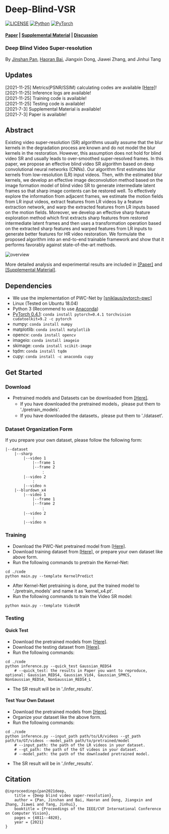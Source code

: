 # Deep-Blind-VSR

[![LICENSE](https://img.shields.io/badge/license-MIT-green)](https://github.com/csbhr/Deep-Blind-VSR/blob/main/LICENSE)
[![Python](https://img.shields.io/badge/python-3.6-blue.svg)](https://www.python.org/)
[![PyTorch](https://img.shields.io/badge/pytorch-0.4.1-%237732a8)](https://pytorch.org/)

#### [Paper](https://openaccess.thecvf.com/content/ICCV2021/papers/Pan_Deep_Blind_Video_Super-Resolution_ICCV_2021_paper.pdf) | [Supplemental Material](https://openaccess.thecvf.com/content/ICCV2021/supplemental/Pan_Deep_Blind_Video_ICCV_2021_supplemental.pdf) | [Discussion](https://github.com/csbhr/Deep-Blind-VSR/issues)
### Deep Blind Video Super-resolution
By [Jinshan Pan](https://jspan.github.io/), [Haoran Bai](https://csbhr.github.io/), Jiangxin Dong, Jiawei Zhang, and Jinhui Tang

## Updates
[2021-11-25] Metrics(PSNR/SSIM) calculating codes are available [[Here]](https://github.com/csbhr/OpenUtility#chapter-calculating-metrics)!  
[2021-11-25] Inference logs are available!  
[2021-11-25] Training code is available!  
[2021-11-25] Testing code is available!  
[2021-7-3] Supplemental Material is available!  
[2021-7-3] Paper is available!  

## Abstract
Existing video super-resolution (SR) algorithms usually assume that the blur kernels in the degradation process are known and do not model the blur kernels in the restoration. However, this assumption does not hold for blind video SR and usually leads to over-smoothed super-resolved frames. In this paper, we propose an effective blind video SR algorithm based on deep convolutional neural networks (CNNs). Our algorithm first estimates blur kernels from low-resolution (LR) input videos. Then, with the estimated blur kernels, we develop an effective image deconvolution method based on the image formation model of blind video SR to generate intermediate latent frames so that sharp image contents can be restored well. To effectively explore the information from adjacent frames, we estimate the motion fields from LR input videos, extract features from LR videos by a feature extraction network, and warp the extracted features from LR inputs based on the motion fields. Moreover, we develop an effective sharp feature exploration method which first extracts sharp features from restored intermediate latent frames and then uses a transformation operation based on the extracted sharp features and warped features from LR inputs to generate better features for HR video restoration. We formulate the proposed algorithm into an end-to-end trainable framework and show that it performs favorably against state-of-the-art methods.  

![overview](https://z3.ax1x.com/2021/11/25/oAhhhn.png)  

More detailed analysis and experimental results are included in [[Paper]](https://openaccess.thecvf.com/content/ICCV2021/papers/Pan_Deep_Blind_Video_Super-Resolution_ICCV_2021_paper.pdf) and [[Supplemental Material]](https://openaccess.thecvf.com/content/ICCV2021/supplemental/Pan_Deep_Blind_Video_ICCV_2021_supplemental.pdf).

## Dependencies

- We use the implementation of PWC-Net by [[sniklaus/pytorch-pwc]](https://github.com/sniklaus/pytorch-pwc)
- Linux (Tested on Ubuntu 18.04)
- Python 3 (Recommend to use [Anaconda](https://www.anaconda.com/download/#linux))
- [PyTorch 0.4.1](https://pytorch.org/): `conda install pytorch=0.4.1 torchvision cudatoolkit=9.2 -c pytorch`
- numpy: `conda install numpy`
- matplotlib: `conda install matplotlib`
- opencv: `conda install opencv`
- imageio: `conda install imageio`
- skimage: `conda install scikit-image`
- tqdm: `conda install tqdm`
- cupy: `conda install -c anaconda cupy`

## Get Started

### Download
- Pretrained models and Datasets can be downloaded from [[Here]](https://drive.google.com/drive/folders/1y_MGM6YwBZjvkhHlA0OxIFsOL_s5iSRn?usp=sharing).
	- If you have downloaded the pretrained models，please put them to './pretrain_models'.
	- If you have downloaded the datasets，please put them to './dataset'.

### Dataset Organization Form
If you prepare your own dataset, please follow the following form:
```
|--dataset  
    |--sharp  
        |--video 1
            |--frame 1
            |--frame 2
                ：  
        |--video 2
            :
        |--video n
    |--blurdown_x4
        |--video 1
            |--frame 1
            |--frame 2
                ：  
        |--video 2
        	:
        |--video n
```

### Training
- Download the PWC-Net pretrained model from [[Here]](https://drive.google.com/drive/folders/1y_MGM6YwBZjvkhHlA0OxIFsOL_s5iSRn?usp=sharing).
- Download training dataset from [[Here]](https://seungjunnah.github.io/Datasets/reds.html), or prepare your own dataset like above form.
- Run the following commands to pretrain the Kernel-Net:
```
cd ./code
python main.py --template KernelPredict
```
- After Kernel-Net pretraining is done, put the trained model to './pretrain_models' and name it as 'kernel_x4.pt'.
- Run the following commands to train the Video SR model:
```
python main.py --template VideoSR
```

### Testing

#### Quick Test
- Download the pretrained models from [[Here]](https://drive.google.com/drive/folders/1y_MGM6YwBZjvkhHlA0OxIFsOL_s5iSRn?usp=sharing).
- Download the testing dataset from [[Here]](https://drive.google.com/drive/folders/1y_MGM6YwBZjvkhHlA0OxIFsOL_s5iSRn?usp=sharing).
- Run the following commands:
```
cd ./code
python inference.py --quick_test Gaussian_REDS4
	# --quick_test: the results in Paper you want to reproduce, optional: Gaussian_REDS4, Gaussian_Vid4, Gaussian_SPMCS, NonGaussian_REDS4, NonGaussian_REDS4_L
```
- The SR result will be in './infer_results'.

#### Test Your Own Dataset
- Download the pretrained models from [[Here]](https://drive.google.com/drive/folders/1y_MGM6YwBZjvkhHlA0OxIFsOL_s5iSRn?usp=sharing).
- Organize your dataset like the above form.
- Run the following commands:
```
cd ./code
python inference.py --input_path path/to/LR/videos --gt_path path/to/GT/videos --model_path path/to/pretrained/model
	# --input_path: the path of the LR videos in your dataset.
	# --gt_path: the path of the GT videos in your dataset.
	# --model_path: the path of the downloaded pretrained model.
```
- The SR result will be in './infer_results'.

## Citation
```
@inproceedings{pan2021deep,
    title = {Deep blind video super-resolution},
    author = {Pan, Jinshan and Bai, Haoran and Dong, Jiangxin and Zhang, Jiawei and Tang, Jinhui},
    booktitle = {Proceedings of the IEEE/CVF International Conference on Computer Vision},
    pages = {4811--4820},
    year = {2021}
}
```



